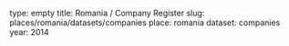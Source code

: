 type: empty
title: Romania / Company Register
slug: places/romania/datasets/companies
place: romania
dataset: companies
year: 2014
